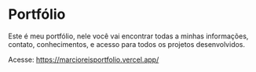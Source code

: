 # Portfólio
Este é meu portfólio, nele você vai encontrar todas a minhas informações, contato, conhecimentos, e acesso para todos os projetos desenvolvidos.

Acesse: https://marcioreisportfolio.vercel.app/
